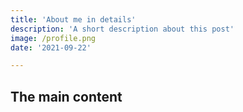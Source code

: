 ```yaml
---
title: 'About me in details'
description: 'A short description about this post'
image: /profile.png
date: '2021-09-22'

---
```


## The main content